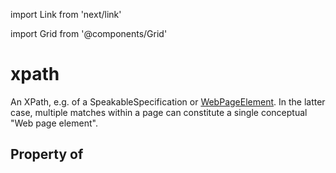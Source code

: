 import Link from 'next/link'
  
import Grid from '@components/Grid'

# xpath

An XPath, e.g. of a <Link href="/SpeakableSpecification">SpeakableSpecification</Link> or <a class="localLink" href="/WebPageElement">WebPageElement</a>. In the latter case, multiple matches within a page can constitute a single conceptual "Web page element".

## Property of



